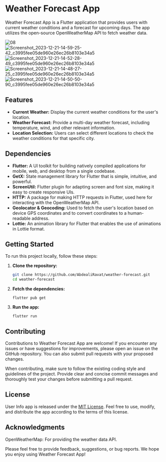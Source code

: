 # Weather Forecast App

Weather Forecast App is a Flutter application that provides users with current weather conditions and a forecast for upcoming days. The app utilizes the open-source OpenWeatherMap API to fetch weather data.

![08](https://github.com/AbdealiRavat/weather-forecast/assets/71277590/bedad5d5-774b-4d72-89de-29a901d72a51)   
![Screenshot_2023-12-21-14-59-25-42_c3995fee05de960e26ec26b8103e34a5](https://github.com/AbdealiRavat/weather-forecast/assets/71277590/d609185e-5661-4e4c-8bdf-bf5f0e1f489e) ![Screenshot_2023-12-21-14-52-28-49_c3995fee05de960e26ec26b8103e34a5](https://github.com/AbdealiRavat/weather-forecast/assets/71277590/10f4b18e-18ec-4308-9e5d-157eb66bec38) ![Screenshot_2023-12-21-14-48-27-25_c3995fee05de960e26ec26b8103e34a5](https://github.com/AbdealiRavat/weather-forecast/assets/71277590/58a9e487-cfa0-498e-9d00-24eb68017c2a) ![Screenshot_2023-12-21-14-50-50-90_c3995fee05de960e26ec26b8103e34a5](https://github.com/AbdealiRavat/weather-forecast/assets/71277590/14f9c6d6-cbe5-4d33-ae78-4e08d0fc7193)



## Features

- **Current Weather:** Display the current weather conditions for the user's location.
- **Weather Forecast:** Provide a multi-day weather forecast, including temperature, wind, and other relevant information.
- **Location Selection:** Users can select different locations to check the weather conditions for that specific city.

## Dependencies

- **Flutter:** A UI toolkit for building natively compiled applications for mobile, web, and desktop from a single codebase.
- **GetX:** State management library for Flutter that is simple, intuitive, and powerful.
- **ScreenUtil:** Flutter plugin for adapting screen and font size, making it easy to create responsive UIs.
- **HTTP:** A package for making HTTP requests in Flutter, used here for interacting with the OpenWeatherMap API.
- **Geolocator & Geocoding:** Used to fetch the user's location based on device GPS coordinates and to convert coordinates to a human-readable address.
- **Lottie:** An animation library for Flutter that enables the use of animations in Lottie format.


## Getting Started

To run this project locally, follow these steps:

1. **Clone the repository:**
   ```bash
   git clone https://github.com/AbdealiRavat/weather-forecast.git
   cd weather-forecast

2. **Fetch the dependencies:**
   ```
   flutter pub get
   ```
   
3. **Run the app:**
    
   ```
   flutter run
   ```

## Contributing

Contributions to Weather Forecast App are welcome! If you encounter any issues or have suggestions for improvements, please open an issue on the GitHub repository. You can also submit pull requests with your proposed changes.

When contributing, make sure to follow the existing coding style and guidelines of the project. Provide clear and concise commit messages and thoroughly test your changes before submitting a pull request.

## License

User Info app is released under the [MIT License](https://opensource.org/licenses/MIT). Feel free to use, modify, and distribute the app according to the terms of this license.

## Acknowledgments
OpenWeatherMap: For providing the weather data API.

Please feel free to provide feedback, suggestions, or bug reports. We hope you enjoy using Weather Forecast App!
